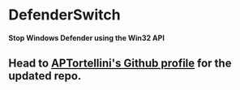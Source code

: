 # DefenderSwitch
#### Stop Windows Defender using the Win32 API

## Head to [APTortellini's Github profile](https://github.com/APTortellini/DefenderSwitch) for the updated repo.
